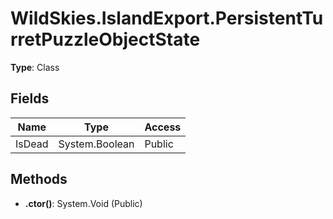 ﻿# WildSkies.IslandExport.PersistentTurretPuzzleObjectState

**Type**: Class

## Fields

| Name | Type | Access |
|------|------|--------|
| IsDead | System.Boolean | Public |

## Methods

- **.ctor()**: System.Void (Public)


